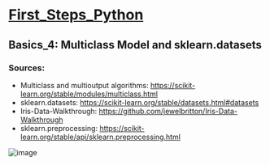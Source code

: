 # [First_Steps_Python](https://github.com/asofcs/First_Steps_Python)

## Basics_4: Multiclass Model and sklearn.datasets
### Sources:
- Multiclass and multioutput algorithms: https://scikit-learn.org/stable/modules/multiclass.html
- sklearn.datasets: https://scikit-learn.org/stable/datasets.html#datasets
- Iris-Data-Walkthrough: https://github.com/jewelbritton/Iris-Data-Walkthrough
- sklearn.preprocessing: https://scikit-learn.org/stable/api/sklearn.preprocessing.html

 ![image](https://github.com/user-attachments/assets/8dba4502-fbca-4413-83f6-f6686a1e027c)


